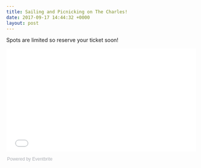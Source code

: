 ```yaml
---
title: Sailing and Picnicking on The Charles!
date: 2017-09-17 14:44:32 +0000
layout: post
---
```


Spots are limited so reserve your ticket soon!<div style="width:100%; text-align:left;"><iframe src="//eventbrite.com/tickets-external?eid=37974033356&ref=etckt" frameborder="0" height="275" width="100%" vspace="0" hspace="0" marginheight="5" marginwidth="5" scrolling="auto" allowtransparency="true"></iframe><div style="font-family:Helvetica, Arial; font-size:12px; padding:10px 0 5px; margin:2px; width:100%; text-align:left;" ><a class="powered-by-eb" style="color: #ADB0B6; text-decoration: none;" target="_blank" href="http://www.eventbrite.com/">Powered by Eventbrite</a></div>